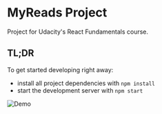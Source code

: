 # MyReads Project
Project for Udacity's React Fundamentals course. 

## TL;DR

To get started developing right away:

* install all project dependencies with `npm install`
* start the development server with `npm start`

![Demo](https://github.com/rajashekar/react-myreads/blob/master/public/myreads.gif)
